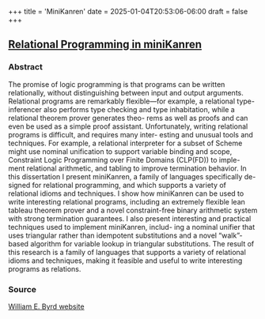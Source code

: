 +++
title = 'MiniKanren'
date = 2025-01-04T20:53:06-06:00
draft = false
+++

## [Relational Programming in miniKanren](https://github.com/webyrd/dissertation-single-spaced/blob/master/thesis.pdf)

### Abstract

The promise of logic programming is that programs can be written relationally,
without distinguishing between input and output arguments. Relational programs
are remarkably flexible—for example, a relational type-inferencer also performs type
checking and type inhabitation, while a relational theorem prover generates theo-
rems as well as proofs and can even be used as a simple proof assistant.
Unfortunately, writing relational programs is difficult, and requires many inter-
esting and unusual tools and techniques. For example, a relational interpreter for
a subset of Scheme might use nominal unification to support variable binding and
scope, Constraint Logic Programming over Finite Domains (CLP(FD)) to imple-
ment relational arithmetic, and tabling to improve termination behavior.
In this dissertation I present miniKanren, a family of languages specifically de-
signed for relational programming, and which supports a variety of relational idioms
and techniques. I show how miniKanren can be used to write interesting relational
programs, including an extremely flexible lean tableau theorem prover and a novel
constraint-free binary arithmetic system with strong termination guarantees. I also
present interesting and practical techniques used to implement miniKanren, includ-
ing a nominal unifier that uses triangular rather than idempotent substitutions and
a novel “walk”-based algorithm for variable lookup in triangular substitutions.
The result of this research is a family of languages that supports a variety of
relational idioms and techniques, making it feasible and useful to write interesting
programs as relations.

### Source

[William E. Byrd website](http://webyrd.net/)
